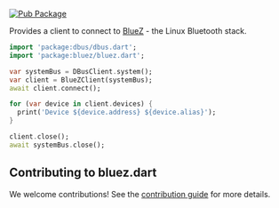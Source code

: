 [![Pub Package](https://img.shields.io/pub/v/bluez.svg)](https://pub.dev/packages/bluez)

Provides a client to connect to [BlueZ](http://www.bluez.org/) - the Linux Bluetooth stack.

```dart
import 'package:dbus/dbus.dart';
import 'package:bluez/bluez.dart';

var systemBus = DBusClient.system();
var client = BlueZClient(systemBus);
await client.connect();

for (var device in client.devices) {
  print('Device ${device.address} ${device.alias}');
}

client.close();
await systemBus.close();
```

## Contributing to bluez.dart

We welcome contributions! See the [contribution guide](CONTRIBUTING.md) for more details.
